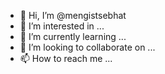 - 👋 Hi, I’m @mengistsebhat
- 👀 I’m interested in ...
- 🌱 I’m currently learning ...
- 💞️ I’m looking to collaborate on ...
- 📫 How to reach me ...

<!---
mengistsebhat/mengistsebhat is a ✨ special ✨ repository because its `README.md` (this file) appears on your GitHub profile.
You can click the Preview link to take a look at your changes.
--->
